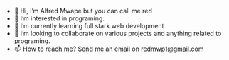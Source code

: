 - 👋 Hi, I’m Alfred Mwape but you can call me red
- 👀 I’m interested in programing.
- 🌱 I’m currently learning full stark web development
- 💞️ I’m looking to collaborate on various projects and anything related to programing.
- 📫 How to reach me? Send me an  email on redmwp1@gmail.com

<!---
RedMwp/RedMwp is a ✨ special ✨ repository because its `README.md` (this file) appears on your GitHub profile.
You can click the Preview link to take a look at your changes.
--->

